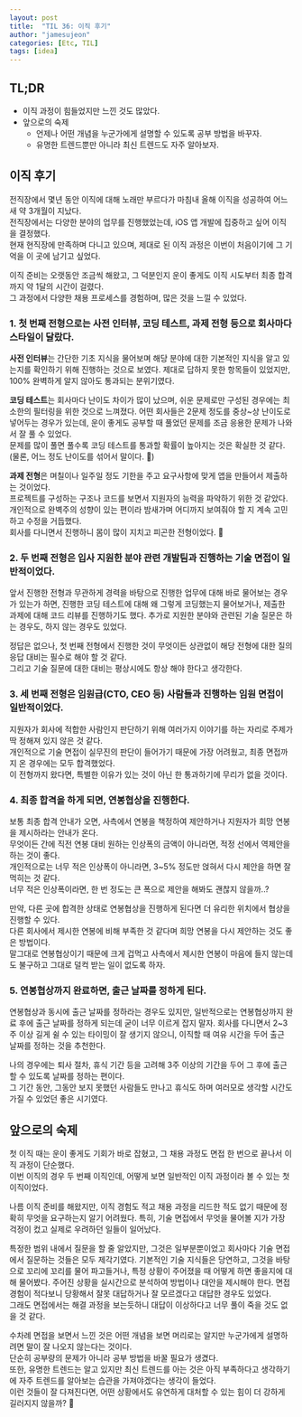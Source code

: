 ```yaml
---
layout: post
title:  "TIL 36: 이직 후기"
author: "jamesujeon"
categories: [Etc, TIL]
tags: [idea]
---
```


## TL;DR

- 이직 과정이 힘들었지만 느낀 것도 많았다.
- 앞으로의 숙제
  - 언제나 어떤 개념을 누군가에게 설명할 수 있도록 공부 방법을 바꾸자.
  - 유명한 트렌드뿐만 아니라 최신 트렌드도 자주 알아보자.

## 이직 후기

전직장에서 몇년 동안 이직에 대해 노래만 부르다가 마침내 올해 이직을 성공하여 어느새 약 3개월이 지났다.  
전직장에서는 다양한 분야의 업무를 진행했었는데, iOS 앱 개발에 집중하고 싶어 이직을 결정했다.  
현재 현직장에 만족하며 다니고 있으며, 제대로 된 이직 과정은 이번이 처음이기에 그 기억을 이 곳에 남기고 싶었다.

이직 준비는 오랫동안 조금씩 해왔고, 그 덕분인지 운이 좋게도 이직 시도부터 최종 합격까지 약 1달의 시간이 걸렸다.  
그 과정에서 다양한 채용 프로세스를 경험하며, 많은 것을 느낄 수 있었다.

### 1. 첫 번째 전형으로는 사전 인터뷰, 코딩 테스트, 과제 전형 등으로 회사마다 스타일이 달랐다.

**사전 인터뷰**는 간단한 기초 지식을 물어보며 해당 분야에 대한 기본적인 지식을 알고 있는지를 확인하기 위해 진행하는 것으로 보였다.
제대로 답하지 못한 항목들이 있었지만, 100% 완벽하게 알지 않아도 통과되는 분위기였다.

**코딩 테스트**는 회사마다 난이도 차이가 많이 났으며, 쉬운 문제로만 구성된 경우에는 최소한의 필터링을 위한 것으로 느껴졌다.
어떤 회사들은 2문제 정도를 중상~상 난이도로 넣어두는 경우가 있는데, 운이 좋게도 공부할 때 풀었던 문제를 조금 응용한 문제가 나와서 잘 풀 수 있었다.  
문제를 많이 풀면 풀수록 코딩 테스트를 통과할 확률이 높아지는 것은 확실한 것 같다.  
(물론, 어느 정도 난이도를 섞어서 말이다. 🤔)

**과제 전형**은 며칠이나 일주일 정도 기한을 주고 요구사항에 맞게 앱을 만들어서 제출하는 것이었다.  
프로젝트를 구성하는 구조나 코드를 보면서 지원자의 능력을 파악하기 위한 것 같았다.  
개인적으로 완벽주의 성향이 있는 편이라 밤새가며 어디까지 보여줘야 할 지 계속 고민하고 수정을 거듭했다.  
회사를 다니면서 진행하니 몸이 많이 지치고 피곤한 전형이었다. 🤒

### 2. 두 번째 전형은 입사 지원한 분야 관련 개발팀과 진행하는 기술 면접이 일반적이었다.

앞서 진행한 전형과 무관하게 경력을 바탕으로 진행한 업무에 대해 바로 물어보는 경우가 있는가 하면,
진행한 코딩 테스트에 대해 왜 그렇게 코딩했는지 물어보거나, 제출한 과제에 대해 코드 리뷰를 진행하기도 했다.
추가로 지원한 분야와 관련된 기술 질문은 하는 경우도, 하지 않는 경우도 있었다.

정답은 없으나, 첫 번째 전형에서 진행한 것이 무엇이든 상관없이 해당 전형에 대한 질의응답 대비는 필수로 해야 할 것 같다.  
그리고 기술 질문에 대한 대비는 평상시에도 항상 해야 한다고 생각한다.

### 3. 세 번째 전형은 임원급(CTO, CEO 등) 사람들과 진행하는 임원 면접이 일반적이었다.

지원자가 회사에 적합한 사람인지 판단하기 위해 여러가지 이야기를 하는 자리로 주제가 딱 정해져 있지 않은 것 같다.  
개인적으로 기술 면접이 실무진의 판단이 들어가기 때문에 가장 어려웠고, 최종 면접까지 온 경우에는 모두 합격했었다.  
이 전형까지 왔다면, 특별한 이유가 있는 것이 아닌 한 통과하기에 무리가 없을 것이다.

### 4. 최종 합격을 하게 되면, 연봉협상을 진행한다.

보통 최종 합격 안내가 오면, 사측에서 연봉을 책정하여 제안하거나 지원자가 희망 연봉을 제시하라는 안내가 온다.  
무엇이든 간에 직전 연봉 대비 원하는 인상폭의 금액이 아니라면, 적정 선에서 역제안을 하는 것이 좋다.  
개인적으로는 너무 적은 인상폭이 아니라면, 3~5% 정도만 얹혀서 다시 제안을 하면 잘 먹히는 것 같다.  
너무 적은 인상폭이라면, 한 번 정도는 큰 폭으로 제안을 해봐도 괜찮지 않을까..?

만약, 다른 곳에 합격한 상태로 연봉협상을 진행하게 된다면 더 유리한 위치에서 협상을 진행할 수 있다.  
다른 회사에서 제시한 연봉에 비해 부족한 것 같다며 희망 연봉을 다시 제안하는 것도 좋은 방법이다.  
말그대로 연봉협상이기 때문에 크게 겁먹고 사측에서 제시한 연봉이 마음에 들지 않는데도 불구하고 그대로 덜컥 받는 일이 없도록 하자.

### 5. 연봉협상까지 완료하면, 출근 날짜를 정하게 된다.

연봉협상과 동시에 출근 날짜를 정하라는 경우도 있지만, 일반적으로는 연봉협상까지 완료 후에 출근 날짜를 정하게 되는데 굳이 너무 이르게 잡지 말자.
회사를 다니면서 2~3주 이상 길게 쉴 수 있는 타이밍이 잘 생기지 않으니, 이직할 때 여유 시간을 두어 출근 날짜를 정하는 것을 추천한다.

나의 경우에는 퇴사 절차, 휴식 기간 등을 고려해 3주 이상의 기간을 두어 그 후에 출근할 수 있도록 날짜를 정하는 편이다.  
그 기간 동안, 그동안 보지 못했던 사람들도 만나고 휴식도 하며 여러모로 생각할 시간도 가질 수 있었던 좋은 시기였다.

## 앞으로의 숙제

첫 이직 때는 운이 좋게도 기회가 바로 잡혔고, 그 채용 과정도 면접 한 번으로 끝나서 이직 과정이 단순했다.  
이번 이직의 경우 두 번째 이직인데, 어떻게 보면 일반적인 이직 과정이라 볼 수 있는 첫 이직이었다.

나름 이직 준비를 해왔지만, 이직 경험도 적고 채용 과정을 리드한 적도 없기 때문에 정확히 무엇을 요구하는지 알기 어려웠다.
특히, 기술 면접에서 무엇을 물어볼 지가 가장 걱정이 컸고 실제로 우려하던 일들이 일어났다.

특정한 범위 내에서 질문을 할 줄 알았지만, 그것은 일부분뿐이었고 회사마다 기술 면접에서 질문하는 것들은 모두 제각기였다.
기본적인 기술 지식들은 당연하고, 그것을 바탕으로 꼬리에 꼬리를 물어 파고들거나, 특정 상황이 주어졌을 때 어떻게 하면 좋을지에 대해 물어봤다.
주어진 상황을 실시간으로 분석하여 방법이나 대안을 제시해야 한다.
면접 경험이 적다보니 당황해서 잘못 대답하거나 잘 모르겠다고 대답한 경우도 있었다.  
그래도 면접에서는 해결 과정을 보는듯하니 대답이 이상하다고 너무 풀이 죽을 것도 없을 것 같다.

수차례 면접을 보면서 느낀 것은 어떤 개념을 보면 머리로는 알지만 누군가에게 설명하려면 말이 잘 나오지 않는다는 것이다.  
단순히 공부량의 문제가 아니라 공부 방법을 바꿀 필요가 생겼다.  
또한, 유명한 트렌드는 알고 있지만 최신 트렌드를 아는 것은 아직 부족하다고 생각하기에 자주 트렌드를 알아보는 습관을 가져야겠다는 생각이 들었다.  
이런 것들이 잘 다져진다면, 어떤 상황에서도 유연하게 대처할 수 있는 힘이 더 강하게 길러지지 않을까? 💪
